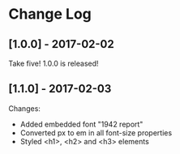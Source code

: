 # Change Log

## [1.0.0] - 2017-02-02

Take five! 1.0.0 is released!

## [1.1.0] - 2017-02-03

Changes:

* Added embedded font "1942 report"
* Converted px to em in all font-size properties
* Styled &lt;h1&gt;, &lt;h2&gt; and &lt;h3&gt; elements
